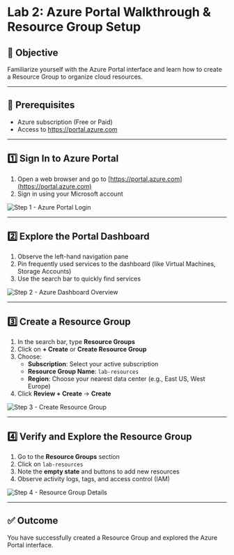 
# Lab 2: Azure Portal Walkthrough & Resource Group Setup

## 🎯 Objective
Familiarize yourself with the Azure Portal interface and learn how to create a Resource Group to organize cloud resources.

---

## 🧰 Prerequisites
- Azure subscription (Free or Paid)
- Access to https://portal.azure.com

---

## 1️⃣ Sign In to Azure Portal

1. Open a web browser and go to [https://portal.azure.com](https://portal.azure.com)
2. Sign in using your Microsoft account

![Step 1 - Azure Portal Login](images/lab2_step1_azure_login.png)

---

## 2️⃣ Explore the Portal Dashboard

1. Observe the left-hand navigation pane
2. Pin frequently used services to the dashboard (like Virtual Machines, Storage Accounts)
3. Use the search bar to quickly find services

![Step 2 - Azure Dashboard Overview](images/lab2_step2_dashboard.png)

---

## 3️⃣ Create a Resource Group

1. In the search bar, type **Resource Groups**
2. Click on **+ Create** or **Create Resource Group**
3. Choose:
   - **Subscription**: Select your active subscription
   - **Resource Group Name**: `lab-resources`
   - **Region**: Choose your nearest data center (e.g., East US, West Europe)
4. Click **Review + Create** → **Create**

![Step 3 - Create Resource Group](images/lab2_step3_create_rg.png)

---

## 4️⃣ Verify and Explore the Resource Group

1. Go to the **Resource Groups** section
2. Click on `lab-resources`
3. Note the **empty state** and buttons to add new resources
4. Observe activity logs, tags, and access control (IAM)

![Step 4 - Resource Group Details](images/lab2_step4_rg_details.png)

---

## ✅ Outcome
You have successfully created a Resource Group and explored the Azure Portal interface.

